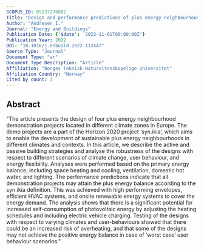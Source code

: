 ```yaml
---
SCOPUS_ID: 85137276082
Title: "Design and performance predictions of plus energy neighbourhoods – Case studies of demonstration projects in four different European climates"
Author: "Andresen I."
Journal: "Energy and Buildings"
Publication Date: {'$date': '2022-11-01T00:00:00Z'}
Publication Year: 2022
DOI: "10.1016/j.enbuild.2022.112447"
Source Type: "Journal"
Document Type: "ar"
Document Type Description: "Article"
Affiliation: "Norges Teknisk-Naturvitenskapelige Universitet"
Affiliation Country: "Norway"
Cited by count: 3
---
```


## Abstract
"The article presents the design of four plus energy neighbourhood demonstration projects located in different climate zones in Europe. The demo projects are a part of the Horizon 2020 project ‘syn.ikia’, which aims to enable the development of sustainable plus energy neighbourhoods in different climates and contexts. In this article, we describe the active and passive building strategies and analyse the robustness of the designs with respect to different scenarios of climate change, user behaviour, and energy flexibility. Analyses were performed based on the primary energy balance, including space heating and cooling, ventilation, domestic hot water, and lighting. The performance predictions indicate that all demonstration projects may attain the plus energy balance according to the syn.ikia definition. This was achieved with high performing envelopes, efficient HVAC systems, and onsite renewable energy systems to cover the energy demand. The analysis shows that there is a significant potential for increased self-consumption of photovoltaic energy by adjusting the heating schedules and including electric vehicle charging. Testing of the designs with respect to varying climates and user-behaviours showed that there could be an increased risk of overheating, and that some of the designs may not achieve the positive energy balance in case of ‘worst case’ user behaviour scenarios."

